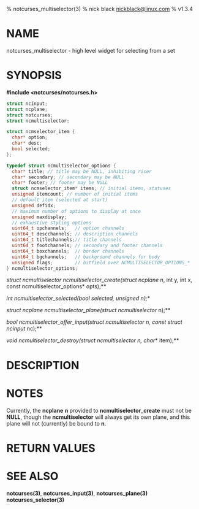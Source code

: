 % notcurses_multiselector(3)
% nick black <nickblack@linux.com>
% v1.3.4

# NAME

notcurses_multiselector - high level widget for selecting from a set

# SYNOPSIS

**#include <notcurses/notcurses.h>**

```c
struct ncinput;
struct ncplane;
struct notcurses;
struct ncmultiselector;

struct ncmselector_item {
  char* option;
  char* desc;
  bool selected;
};

typedef struct ncmultiselector_options {
  char* title; // title may be NULL, inhibiting riser
  char* secondary; // secondary may be NULL
  char* footer; // footer may be NULL
  struct ncmselector_item* items; // initial items, statuses
  unsigned itemcount; // number of initial items
  // default item (selected at start)
  unsigned defidx;
  // maximum number of options to display at once
  unsigned maxdisplay;
  // exhaustive styling options
  uint64_t opchannels;   // option channels
  uint64_t descchannels; // description channels
  uint64_t titlechannels;// title channels
  uint64_t footchannels; // secondary and footer channels
  uint64_t boxchannels;  // border channels
  uint64_t bgchannels;   // background channels for body
  unsigned flags;        // bitfield over NCMULTISELECTOR_OPTIONS_*
} ncmultiselector_options;
```

**struct ncmultiselector* ncmultiselector_create(struct ncplane* n, int y, int x, const ncmultiselector_options* opts);**

**int ncmultiselector_selected(bool* selected, unsigned n);**

**struct ncplane* ncmultiselector_plane(struct ncmultiselector* n);**

**bool ncmultiselector_offer_input(struct ncmultiselector* n, const struct ncinput* nc);**

**void ncmultiselector_destroy(struct ncmultiselector* n, char** item);**

# DESCRIPTION

# NOTES

Currently, the **ncplane** **n** provided to **ncmultiselector_create** must
not be **NULL**, though the **ncmultiselector** will always get its own plane,
and this plane will not (currently) be bound to **n**.


# RETURN VALUES

# SEE ALSO

**notcurses(3)**,
**notcurses_input(3)**,
**notcurses_plane(3)**
**notcurses_selector(3)**

